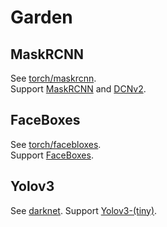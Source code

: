 # Garden

## MaskRCNN

See [torch/maskrcnn](./torch/maskrcnn).  
Support [MaskRCNN](https://github.com/lyncole/maskrcnn-benchmark)
and [DCNv2](https://github.com/CharlesShang/DCNv2).

## FaceBoxes

See [torch/facebloxes](./torch/faceboxes).  
Support [FaceBoxes](https://github.com/zisianw/FaceBoxes.PyTorch).

## Yolov3

See [darknet](./darknet).
Support [Yolov3-(tiny)](https://github.com/pjreddie/darknet).